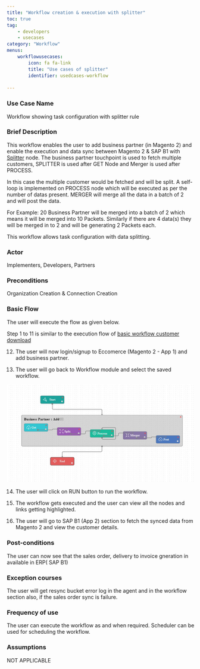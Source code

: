 ```yaml
---
title: "Workflow creation & execution with splitter"
toc: true
tag: 
    - developers
    - usecases
category: "Workflow"   
menus: 
    workflowusecases:
        icon: fa fa-link
        title: "Use cases of splitter" 
        identifier: usedcases-workflow
        
---
```


### Use Case Name  
Workflow showing task configuration with  splitter rule

### Brief Description 
 
This workflow enables the user to add business partner (in Magento 2) and enable the execution and data sync between Magento 2 & SAP B1 with [Splitter](/workflow/working-with-splitter/) node. 
The business partner touchpoint is used to fetch multiple customers, SPLITTER is used after GET Node and Merger is used after PROCESS. 

In this case the multiple customer would be fetched and will be split. A self-loop is implemented on PROCESS node which will be executed as per the number of datas present. MERGER will merge all the data in a batch of 2 and will post the data.

For Example: 20 Business Partner will be merged into a batch of 2 which means it will be merged into 10 Packets. 
Similarly if there are 4 data(s) they will be merged in to 2 and will be generating 2 Packets each.


This workflow allows task configuration with data splitting.
 
### Actor
Implementers, Developers, Partners  

### Preconditions  
Organization Creation & Connection Creation 

### Basic Flow
The user will execute the flow as given below.

Step 1 to 11 is similar to the execution flow of [basic workflow customer download](/workflow/basic-workflow-customer-download/)

12. The user will now login/signup to Eccomerce (Magento 2 - App 1) and add business partner.

13. The user will go back to Workflow module and select the saved workflow.

![WorkflowSplitter](/staticfiles/workflow-management/media/WorkflowSplitter.png)

14. The user will click on RUN button to run the workflow.

15. The workflow gets executed and the user can view all the nodes and links getting highlighted.

16.  The user will go to SAP B1 (App 2) section to fetch the synced data from Magento 2 and view the customer details.


### Post-conditions
The user can now see that the sales order, delivery to invoice gneration in available in ERP( SAP B1)

### Exception courses 
The user will get resync bucket error log in the agent and in the workflow section also, if the sales order sync is failure.       

### Frequency of use 
The user can execute the workflow as and when required. Scheduler can be used for scheduling the workflow.

### Assumptions
NOT APPLICABLE 